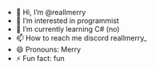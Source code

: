 - 👋 Hi, I’m @reallmerry
- 👀 I’m interested in programmist
- 🌱 I’m currently learning C# (no)
- 📫 How to reach me discord reallmerry_
- 😄 Pronouns: Merry
- ⚡ Fun fact: fun

<!---
reallmerry/reallmerry is a ✨ special ✨ repository because its `README.md` (this file) appears on your GitHub profile.
You can click the Preview link to take a look at your changes.
--->
